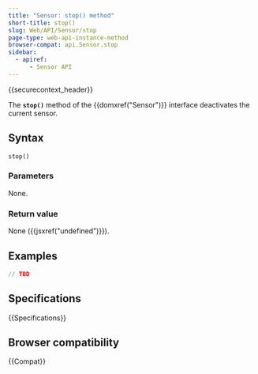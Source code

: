 ```yaml
---
title: "Sensor: stop() method"
short-title: stop()
slug: Web/API/Sensor/stop
page-type: web-api-instance-method
browser-compat: api.Sensor.stop
sidebar:
  - apiref:
      - Sensor API
---
```


{{securecontext_header}}

The **`stop()`** method of the {{domxref("Sensor")}} interface deactivates the current sensor.

## Syntax

```js-nolint
stop()
```

### Parameters

None.

### Return value

None ({{jsxref("undefined")}}).

## Examples

```js
// TBD
```

## Specifications

{{Specifications}}

## Browser compatibility

{{Compat}}

